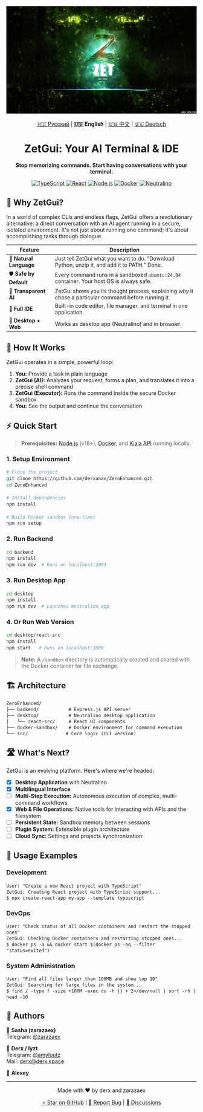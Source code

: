<div align="center">
  <img src="../asset/ZET.png" alt="Zet Logo" width="700"/>
  
  <!-- Language Selection -->
  <p>
    <a href="../README.md">🇷🇺 Русский</a> | 
    <strong>🇺🇸 English</strong> | 
    <a href="README_CN.md">🇨🇳 中文</a> | 
    <a href="README_DE.md">🇩🇪 Deutsch</a>
  </p>
  
  <h1>ZetGui: Your AI Terminal & IDE</h1>
  <p><strong>Stop memorizing commands. Start having conversations with your terminal.</strong></p>
  <p>
    <a href="#"><img src="https://img.shields.io/badge/TypeScript-3178C6?style=for-the-badge&logo=typescript&logoColor=white" alt="TypeScript"></a>
    <a href="#"><img src="https://img.shields.io/badge/React-61DAFB?style=for-the-badge&logo=react&logoColor=black" alt="React"></a>
    <a href="#"><img src="https://img.shields.io/badge/Node.js-339933?style=for-the-badge&logo=nodedotjs&logoColor=white" alt="Node.js"></a>
    <a href="#"><img src="https://img.shields.io/badge/Docker-2496ED?style=for-the-badge&logo=docker&logoColor=white" alt="Docker"></a>
    <a href="#"><img src="https://img.shields.io/badge/Neutralino-000000?style=for-the-badge" alt="Neutralino"></a>
  </p>
</div>

## 🤔 Why ZetGui?

In a world of complex CLIs and endless flags, ZetGui offers a revolutionary alternative: a direct conversation with an AI agent running in a secure, isolated environment. It's not just about running one command; it's about accomplishing tasks through dialogue.

| Feature | Description |
|---------|-------------|
| 💬 **Natural Language** | Just tell ZetGui what you want to do. "Download Python, unzip it, and add it to PATH." Done. |
| 🛡️ **Safe by Default** | Every command runs in a sandboxed `ubuntu:24.04` container. Your host OS is always safe. |
| 🧠 **Transparent AI** | ZetGui shows you its thought process, explaining *why* it chose a particular command before running it. |
| 🔧 **Full IDE** | Built-in code editor, file manager, and terminal in one application. |
| 📱 **Desktop + Web** | Works as desktop app (Neutralino) and in browser. |

## 🚀 How It Works

ZetGui operates in a simple, powerful loop:

1. **You:** Provide a task in plain language
2. **ZetGui (AI):** Analyzes your request, forms a plan, and translates it into a precise shell command
3. **ZetGui (Executor):** Runs the command inside the secure Docker sandbox
4. **You:** See the output and continue the conversation

## ⚡️ Quick Start

> **Prerequisites:** [Node.js](https://nodejs.org/) (v18+), [Docker](https://www.docker.com/), and [Kiala API](https://github.com/derxanax/Kiala-api-qwen) running locally.

### 1. Setup Environment

```bash
# Clone the project
git clone https://github.com/derxanax/ZeroEnhanced.git
cd ZeroEnhanced

# Install dependencies
npm install

# Build Docker sandbox (one-time)
npm run setup
```

### 2. Run Backend

```bash
cd backend
npm install
npm run dev  # Runs on localhost:3003
```

### 3. Run Desktop App

```bash
cd desktop
npm install
npm run dev  # Launches Neutralino app
```

### 4. Or Run Web Version

```bash
cd desktop/react-src
npm install
npm start   # Runs on localhost:3000
```

> **Note:** A `/sandbox` directory is automatically created and shared with the Docker container for file exchange.

## 🏗️ Architecture

```
ZeroEnhanced/
├── backend/           # Express.js API server
├── desktop/           # Neutralino desktop application
│   └── react-src/     # React UI components
├── docker-sandbox/    # Docker environment for command execution
└── src/              # Core logic (CLI version)
```

## 🛣️ What's Next?

ZetGui is an evolving platform. Here's where we're headed:

- [x] **Desktop Application** with Neutralino
- [x] **Multilingual Interface**
- [ ] **Multi-Step Execution:** Autonomous execution of complex, multi-command workflows
- [x] **Web & File Operations:** Native tools for interacting with APIs and the filesystem
- [ ] **Persistent State:** Sandbox memory between sessions
- [ ] **Plugin System:** Extensible plugin architecture
- [ ] **Cloud Sync:** Settings and projects synchronization

## 📝 Usage Examples

### Development
```
User: "Create a new React project with TypeScript"
ZetGui: Creating React project with TypeScript support...
$ npx create-react-app my-app --template typescript
```

### DevOps
```
User: "Check status of all Docker containers and restart the stopped ones"
ZetGui: Checking Docker containers and restarting stopped ones...
$ docker ps -a && docker start $(docker ps -aq --filter "status=exited")
```

### System Administration
```
User: "Find all files larger than 100MB and show top 10"
ZetGui: Searching for large files in the system...
$ find / -type f -size +100M -exec du -h {} + 2>/dev/null | sort -rh | head -10
```

## 👥 Authors

👤 **Sasha (zarazaex)**  
Telegram: [@zarazaex](https://t.me/zarazaex)

👤 **Derx / lyzt**  
Telegram: [@amyluutz](https://t.me/amyluutz)  
Mail: derx@derx.space

👤 **Alexey**

---

<div align="center">
  <p>Made with ❤️ by derx and zarazaex</p>
  
  <p>
    <a href="https://github.com/derxanax/ZeroEnhanced">⭐ Star on GitHub</a> |
    <a href="https://github.com/derxanax/ZeroEnhanced/issues">🐛 Report Bug</a> |
    <a href="https://github.com/derxanax/ZeroEnhanced/discussions">💬 Discussions</a>
  </p>
</div> 